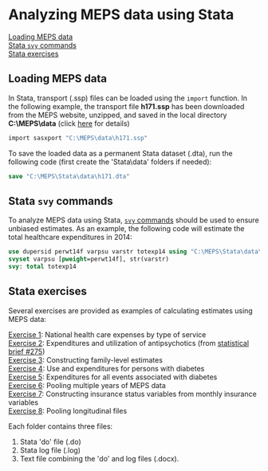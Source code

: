 # Analyzing MEPS data using Stata
[Loading MEPS data](#loading-meps-data)<br>
[Stata `svy` commands](#stata-svy-commands)<br>
[Stata exercises](#stata-exercises)

## Loading MEPS data
In Stata, transport (.ssp) files can be loaded using the `import` function. In the following example, the transport file <b>h171.ssp</b> has been downloaded from the MEPS website, unzipped, and saved in the local directory <b>C:\MEPS\data</b> (click [here](./README.md#accessing-meps-hc-data) for details)
``` stata
import sasxport "C:\MEPS\data\h171.ssp"
```

To save the loaded data as a permanent Stata dataset (.dta), run the following code (first create the 'Stata\data' folders if needed):
``` Stata
save "C:\MEPS\Stata\data\h171.dta"
```

## Stata `svy` commands
To analyze MEPS data using Stata, [`svy` commands](http://www.stata.com/manuals13/svysvyestimation.pdf) should be used to ensure unbiased estimates. As an example, the following code will estimate the total healthcare expenditures in 2014:
``` stata
use dupersid perwt14f varpsu varstr totexp14 using "C:\MEPS\Stata\data\h171.dta", clear
svyset varpsu [pweight=perwt14f], str(varstr)
svy: total totexp14
```

## Stata exercises

Several exercises are provided as examples of calculating estimates using MEPS data:

[Exercise 1](exercise_1): National health care expenses by type of service
<br>[Exercise 2](exercise_2): Expenditures and utilization of antipsychotics (from [statistical brief #275](https://meps.ahrq.gov/data_files/publications/st275/stat275.shtml))
<br>[Exercise 3](exercise_3): Constructing family-level estimates
<br>[Exercise 4](exercise_4): Use and expenditures for persons with diabetes
<br>[Exercise 5](exercise_5): Expenditures for all events associated with diabetes
<br>[Exercise 6](exercise_6): Pooling multiple years of MEPS data
<br>[Exercise 7](exercise_7): Constructing insurance status variables from monthly insurance variables
<br>[Exercise 8](exercise_8): Pooling longitudinal files

Each folder contains three files:
1. Stata 'do' file (.do)
2. Stata log file (.log)
3. Text file combining the 'do' and log files (.docx).
